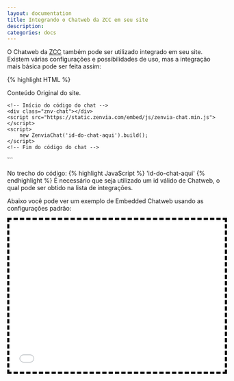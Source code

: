 ```yaml
---
layout: documentation
title: Integrando o Chatweb da ZCC em seu site
description: 
categories: docs
---
```


<style>
  iframe
  {
    width: 100%;
    height: 355px;
    border: 5px dashed black;
  }

</style>

O Chatweb da [ZCC](../) também pode ser utilizado integrado em seu site.
Existem várias configurações e possibilidades de uso, mas a integração mais básica pode
ser feita assim:

{% highlight HTML %}
<html>
  <head>
    <title>Meu site de exemplo</title>
  </head>
  <body>
    <div>Conteúdo Original do site.</div>

    <!-- Início do código do chat -->
    <div class="znv-chat"></div>
    <script src="https://static.zenvia.com/embed/js/zenvia-chat.min.js"></script>
    <script>
        new ZenviaChat('id-do-chat-aqui').build();
    </script>
    <!-- Fim do código do chat -->
  </body>
</html>
```


No trecho do código:
{% highlight JavaScript %}
'id-do-chat-aqui'
{% endhighlight %}
É necessário que seja utilizado um id válido de Chatweb, o qual pode ser obtido na lista de integrações.


Abaixo você pode ver um exemplo de Embedded Chatweb usando as configurações padrão:
<iframe src="/zenvia.github.io/assets/html/chat-embedded/default-config.html"></iframe>
